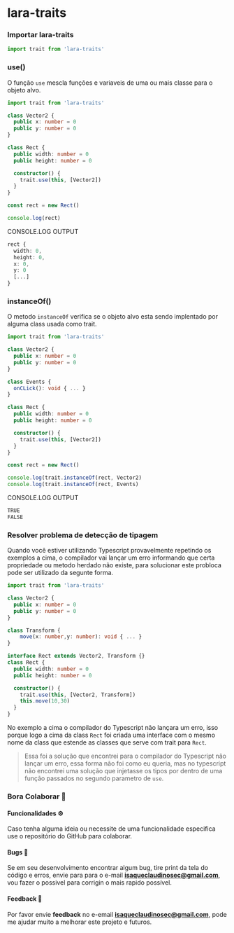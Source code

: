 # lara-traits

### Importar lara-traits
``` typescript
import trait from 'lara-traits'
```

### use()

O função `use` mescla funções e variaveis de uma ou mais classe para o objeto alvo.

``` typescript
import trait from 'lara-traits'

class Vector2 {
  public x: number = 0
  public y: number = 0
}

class Rect {
  public width: number = 0
  public height: number = 0

  constructor() {
    trait.use(this, [Vector2])
  }
}

const rect = new Rect()

console.log(rect)
```

CONSOLE.LOG OUTPUT

``` typescript
rect {
  width: 0,
  height: 0,
  x: 0,
  y: 0
  [...]
}
```

### instanceOf()

O metodo `instanceOf` verifica se o objeto alvo esta sendo implentado por alguma class usada como trait.

``` typescript
import trait from 'lara-traits'

class Vector2 {
  public x: number = 0
  public y: number = 0
}

class Events {
  onCLick(): void { ... }
}

class Rect {
  public width: number = 0
  public height: number = 0

  constructor() {
    trait.use(this, [Vector2])
  }
}

const rect = new Rect()

console.log(trait.instanceOf(rect, Vector2)
console.log(trait.instanceOf(rect, Events)
```

CONSOLE.LOG OUTPUT

``` typescript
TRUE
FALSE
```

### Resolver problema de detecção de tipagem

Quando você estiver utilizando Typescript provavelmente repetindo os exemplos a cima, o compilador vai lançar um erro informando que certa propriedade ou metodo herdado não existe,
para solucionar este probloca pode ser utilizado da segunte forma.

``` typescript
import trait from 'lara-traits'

class Vector2 {
  public x: number = 0
  public y: number = 0
}

class Transform {
    move(x: number,y: number): void { ... }
}

interface Rect extends Vector2, Transform {}
class Rect {
  public width: number = 0
  public height: number = 0

  constructor() {
    trait.use(this, [Vector2, Transform])
    this.move(10,30)
  }
}
```

No exemplo a cima o compilador do Typescript não lançara um erro, isso porque logo a cima da class `Rect` foi criada uma interface com o mesmo nome da class que estende as classes que serve com trait para `Rect`.

>Essa foi a solução que encontrei para o compilador do Typescript não lançar um erro, essa forma não foi como eu queria, mas no typescript não encontrei uma solução que injetasse os tipos por dentro de uma função passados no segundo parametro de `use`.

### Bora Colaborar 🎉

#### Funcionalidades ⚙️

Caso tenha alguma ideia ou necessite de uma funcionalidade especifica use o repositório do GitHub para colaborar.

#### Bugs 🐞

Se em seu desenvolvimento encontrar algum bug, tire print da tela do código e erros, envie para para o e-mail **isaqueclaudinosec@gmail.com**, vou fazer o possivel para corrigin o mais rapido possível.

#### Feedback 🧠

Por favor envie **feedback** no e-email **isaqueclaudinosec@gmail.com**, pode me ajudar muito a melhorar este projeto e futuros. 
